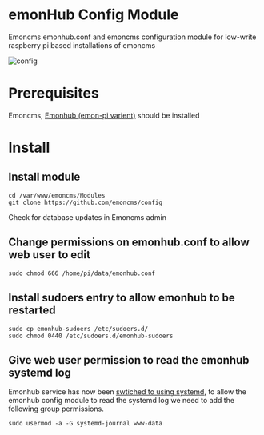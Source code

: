 # emonHub Config Module

Emoncms emonhub.conf and emoncms configuration module for low-write raspberry pi based installations of emoncms

![config](config.png)


# Prerequisites

Emoncms, [Emonhub (emon-pi varient)](github.com/openenergymonitor/emonhub) should be installed

# Install

## Install module

    cd /var/www/emoncms/Modules
    git clone https://github.com/emoncms/config
    
Check for database updates in Emoncms admin

## Change permissions on emonhub.conf to allow web user to edit

    sudo chmod 666 /home/pi/data/emonhub.conf

## Install sudoers entry to allow emonhub to be restarted

```
sudo cp emonhub-sudoers /etc/sudoers.d/
sudo chmod 0440 /etc/sudoers.d/emonhub-sudoers
```

## Give web user permission to read the emonhub systemd log

Emonhub service has now been [swtiched to using systemd](https://github.com/openenergymonitor/emonhub/blob/emon-pi/service/emonhub.service), to allow the emonhub config module to read the systemd log we need to add the following group permissions. 

`sudo usermod -a -G systemd-journal www-data`
